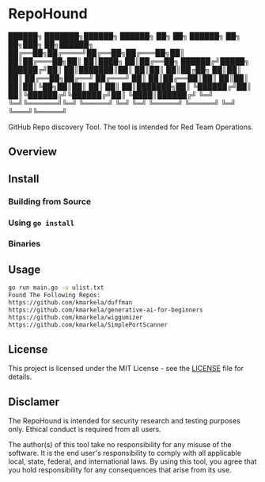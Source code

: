 # RepoHound


██████╗ ███████╗██████╗  ██████╗ ██╗  ██╗ ██████╗ ██╗   ██╗███╗   ██╗██████╗ 
██╔══██╗██╔════╝██╔══██╗██╔═══██╗██║  ██║██╔═══██╗██║   ██║████╗  ██║██╔══██╗
██████╔╝█████╗  ██████╔╝██║   ██║███████║██║   ██║██║   ██║██╔██╗ ██║██║  ██║
██╔══██╗██╔══╝  ██╔═══╝ ██║   ██║██╔══██║██║   ██║██║   ██║██║╚██╗██║██║  ██║
██║  ██║███████╗██║     ╚██████╔╝██║  ██║╚██████╔╝╚██████╔╝██║ ╚████║██████╔╝
╚═╝  ╚═╝╚══════╝╚═╝      ╚═════╝ ╚═╝  ╚═╝ ╚═════╝  ╚═════╝ ╚═╝  ╚═══╝╚═════╝



GitHub Repo discovery Tool. The tool is intended for Red Team Operations.  


## Overview

## Install 

### Building from Source

### Using `go install`

### Binaries 


## Usage


```sh
go run main.go -u ulist.txt
Found The Following Repos:
https://github.com/kmarkela/duffman
https://github.com/kmarkela/generative-ai-for-beginners
https://github.com/kmarkela/wiggumizer
https://github.com/kmarkela/SimplePortScanner

```

## License 

This project is licensed under the MIT License - see the [LICENSE](./LICENSE) file for details.

## Disclamer 

The RepoHound is intended for security research and testing purposes only. Ethical conduct is required from all users.

The author(s) of this tool take no responsibility for any misuse of the software. It is the end user's responsibility to comply with all applicable local, state, federal, and international laws. By using this tool, you agree that you hold responsibility for any consequences that arise from its use.